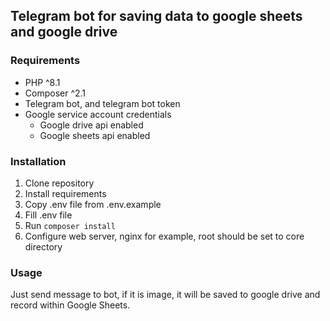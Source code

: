 ## Telegram bot for saving data to google sheets and google drive
    
### Requirements
- PHP ^8.1
- Composer ^2.1
- Telegram bot, and telegram bot token
- Google service account credentials
  - Google drive api enabled
  - Google sheets api enabled

### Installation

1. Clone repository
2. Install requirements
3. Copy .env file from .env.example
4. Fill .env file
5. Run `composer install`
6. Configure web server, nginx for example, root should be set to core directory

### Usage

Just send message to bot, if it is image, it will be saved to google drive and record within Google Sheets.

